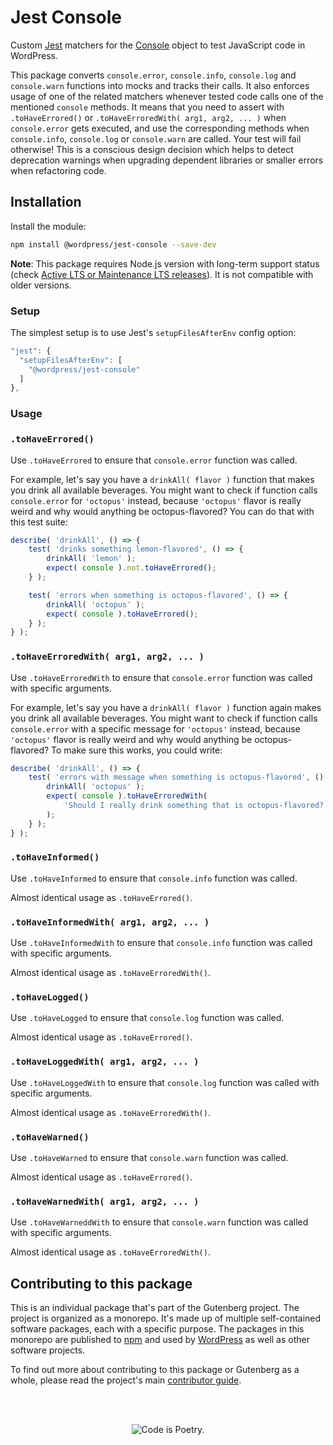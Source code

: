 # Jest Console

Custom [Jest](https://jestjs.io/) matchers for the [Console](https://developer.mozilla.org/en-US/docs/Web/API/Console)
object to test JavaScript code in WordPress.

This package converts `console.error`, `console.info`, `console.log` and `console.warn` functions into mocks and tracks their calls.
It also enforces usage of one of the related matchers whenever tested code calls one of the mentioned `console` methods.
It means that you need to assert with `.toHaveErrored()` or `.toHaveErroredWith( arg1, arg2, ... )` when `console.error`
gets executed, and use the corresponding methods when `console.info`, `console.log` or `console.warn` are called.
Your test will fail otherwise! This is a conscious design decision which helps to detect deprecation warnings when
upgrading dependent libraries or smaller errors when refactoring code.

## Installation

Install the module:

```bash
npm install @wordpress/jest-console --save-dev
```

**Note**: This package requires Node.js version with long-term support status (check [Active LTS or Maintenance LTS releases](https://nodejs.org/en/about/previous-releases)). It is not compatible with older versions.

### Setup

The simplest setup is to use Jest's `setupFilesAfterEnv` config option:

```js
"jest": {
  "setupFilesAfterEnv": [
    "@wordpress/jest-console"
  ]
},
```

### Usage

### `.toHaveErrored()`

Use `.toHaveErrored` to ensure that `console.error` function was called.

For example, let's say you have a `drinkAll( flavor )` function that makes you drink all available beverages.
You might want to check if function calls `console.error` for `'octopus'` instead, because `'octopus'` flavor is really
weird and why would anything be octopus-flavored? You can do that with this test suite:

```js
describe( 'drinkAll', () => {
	test( 'drinks something lemon-flavored', () => {
		drinkAll( 'lemon' );
		expect( console ).not.toHaveErrored();
	} );

	test( 'errors when something is octopus-flavored', () => {
		drinkAll( 'octopus' );
		expect( console ).toHaveErrored();
	} );
} );
```

### `.toHaveErroredWith( arg1, arg2, ... )`

Use `.toHaveErroredWith` to ensure that `console.error` function was called with
specific arguments.

For example, let's say you have a `drinkAll( flavor )` function again makes you drink all available beverages.
You might want to check if function calls `console.error` with a specific message for `'octopus'` instead, because
`'octopus'` flavor is really weird and why would anything be octopus-flavored? To make sure this works, you could write:

```js
describe( 'drinkAll', () => {
	test( 'errors with message when something is octopus-flavored', () => {
		drinkAll( 'octopus' );
		expect( console ).toHaveErroredWith(
			'Should I really drink something that is octopus-flavored?'
		);
	} );
} );
```

### `.toHaveInformed()`

Use `.toHaveInformed` to ensure that `console.info` function was called.

Almost identical usage as `.toHaveErrored()`.

### `.toHaveInformedWith( arg1, arg2, ... )`

Use `.toHaveInformedWith` to ensure that `console.info` function was called with
specific arguments.

Almost identical usage as `.toHaveErroredWith()`.

### `.toHaveLogged()`

Use `.toHaveLogged` to ensure that `console.log` function was called.

Almost identical usage as `.toHaveErrored()`.

### `.toHaveLoggedWith( arg1, arg2, ... )`

Use `.toHaveLoggedWith` to ensure that `console.log` function was called with
specific arguments.

Almost identical usage as `.toHaveErroredWith()`.

### `.toHaveWarned()`

Use `.toHaveWarned` to ensure that `console.warn` function was called.

Almost identical usage as `.toHaveErrored()`.

### `.toHaveWarnedWith( arg1, arg2, ... )`

Use `.toHaveWarneddWith` to ensure that `console.warn` function was called with
specific arguments.

Almost identical usage as `.toHaveErroredWith()`.

## Contributing to this package

This is an individual package that's part of the Gutenberg project. The project is organized as a monorepo. It's made up of multiple self-contained software packages, each with a specific purpose. The packages in this monorepo are published to [npm](https://www.npmjs.com/) and used by [WordPress](https://make.wordpress.org/core/) as well as other software projects.

To find out more about contributing to this package or Gutenberg as a whole, please read the project's main [contributor guide](https://github.com/WordPress/gutenberg/tree/HEAD/CONTRIBUTING.md).

<br /><br /><p align="center"><img src="https://s.w.org/style/images/codeispoetry.png?1" alt="Code is Poetry." /></p>
